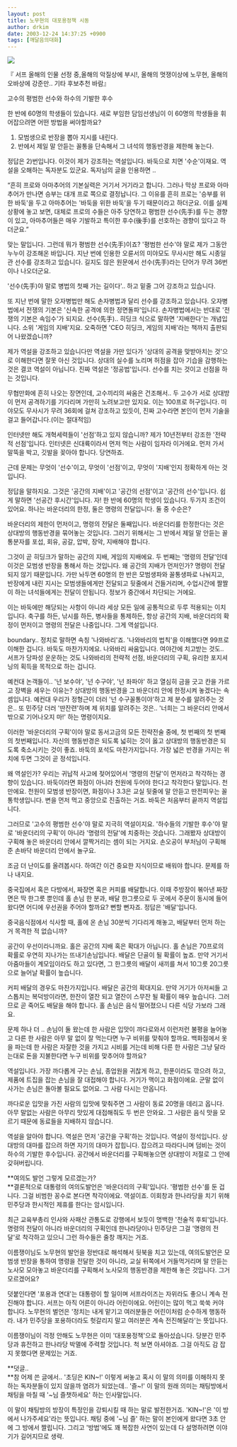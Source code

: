 ```yaml
---
layout: post
title: 노무현의 대포용정책 시동
author: drkim
date: 2003-12-24 14:37:25 +0900
tags: [깨달음의대화]
---
```


  ![](http://drkimz.com/technote/board/KDR/upimg/1072167613.jpg)


  『 서프 올해의 인물 선정 중,올해의 악질상에 부시!, 올해의 멋쟁이상에 노무현, 올해의 오바상에 강준만.. 기타 후보추천 바람』



  고수의 평범한 선수와 하수의 기발한 후수


한 반에 60명의 학생들이 있습니다. 새로 부임한 담임선생님이 이 60명의 학생들을 휘어잡으려면 어떤 방법을 써야할까요?

1) 모범생으로 반장을 뽑아 지시를 내린다.  
2) 반에서 제일 말 안듣는 꼴통을 단속해서 그 녀석의 행동반경을 제한해 놓는다.

정답은 2)번입니다. 이것이 제가 강조하는 역설입니다. 바둑으로 치면 '수순'이재요. 역설을 오해하는 독자분도 있군요. 독자님의 글을 인용하면 .. 

“흔히 프로와 아마추어의 기본실력은 거기서 거기라고 합니다. 그러나 막상 프로와 아마추어가 만나면 승부는 대개 프로 쪽으로 결정납니다. 그 이유를 흔히 프로는 '승부를 위한 바둑'을 두고 아마추어는 '바둑을 위한 바둑'을 두기 때문이라고 하더군요. 이를 실제 상황에 놓고 보면, 대체로 프로의 수들은 아주 당연하고 평범한 선수(先手)를 두는 경향이 있고, 아마추어들은 매우 기발하고 특이한 후수(後手)를 선호하는 경향이 있다고 하더군요.”

맞는 말입니다. 그런데 뭐가 평범한 선수(先手)이죠? '평범한 선수'야 말로 제가 그동안 누누이 강조해온 바입니다. 지난 번에 인용한 오륜서의 미야모도 무사시만 해도 시종일관 선수를 강조하고 있습니다. 길지도 않은 원문에서 선수(先手)라는 단어가 무려 36번이나 나오더군요. 

'선수(先手)야 말로 병법의 첫째 가는 길이다'.. 하고 밑줄 그어 강조하고 있습니다. 

또 지난 번에 말한 오자병법만 해도 손자병법과 달리 선수를 강조하고 있습니다. 오자병법에서 전쟁의 기본은 '신속한 공격에 의한 정면돌파'입니다. 손자병법에서는 반대로 '전쟁의 기본은 속임수'가 되지요. 선수(先手).. 히딩크 식으로 말하면 '지배한다'는 개념입니다. 소위 '게임의 지배'지요. 오죽하면 'CEO 히딩크, 게임의 지배'라는 책까지 출판되어 나왔겠습니까?

제가 역설을 강조하고 있습니다만 역설을 가만 있다가 '상대의 공격을 맞받아치는 것'으로 이해한다면 잘못 아신 것입니다. 상대의 실수를 노리며 허점을 잡아 기습을 감행하는 것은 결코 역설이 아닙니다. 진짜 역설은 '정공법'입니다. 선수를 치는 것이고 선점을 하는 것입니다. 

무협만화에 흔히 나오는 장면인데, 고수끼리의 싸움은 건조해서.. 두 고수가 서로 상대방이 먼저 공격하기를 기다리며 가만히 노려보고만 있지요. 이는 100프로 허구입니다. 미야모도 무사시가 무려 36회에 걸쳐 강조하고 있듯이, 진짜 고수라면 본인이 먼저 기술을 걸고 들어갑니다.(이는 절대적임)

인터넷만 해도 개혁세력들이 '선점'하고 있지 않습니까? 제가 10년전부터 강조한 '전략적 선점'입니다. 인터넷은 신대륙이라서 먼저 먹는 사람이 임자라 이거에요. 먼저 가서 말뚝을 박고, 깃발을 꽂아야 합니다. 당연하죠.

근데 문제는 무엇이 '선수'이고, 무엇이 '선점'이고, 무엇이 '지배'인지 정확하게 아는 것입니다.

정답을 말하지요. 그것은 '공간의 지배'이고 '공간의 선점'이고 '공간의 선수'입니다. 쉽게 말하면 '선공간 후시간'입니다. 자! 한 반에 60명의 학생이 있습니다. 두가지 조건이 있어요. 하나는 바운더리의 한정, 둘은 명령의 전달입니다. 둘 중 수순은?

바운더리의 제한이 먼저이고, 명령의 전달은 둘째입니다. 바운더리를 한정한다는 것은 상대방의 행동반경을 묶어놓는 것입니다. 그러기 위해서는 그 반에서 제일 말 안듣는 꼴통분자를 포섭, 회유, 공갈, 압박, 장악, 지배해야 합니다. 

그것이 곧 히딩크가 말하는 공간의 지배, 게임의 지배에요. 두 번째는 '명령의 전달'인데 이것은 모범생 반장을 통해서 하는 것입니다. 왜 공간의 지배가 먼저인가? 명령이 전달되지 않기 때문입니다. 가만 놔두면 60명의 한 반은 모범생파와 꼴통생파로 나눠지고, 반장에게 내린 지시는 모범생들에게만 전달되고 뒷줄에서 건들거리며, 수업시간에 짤짤이 하는 녀석들에게는 전달이 안됩니다. 정보가 중간에서 차단되는 거에요.

이는 바둑에만 해당되는 사항이 아니라 세상 모든 일에 공통적으로 두루 적용되는 이치입니다. 축구를 하든, 낚시를 하든, 병사들을 통제하든, 항상 공간의 지배, 바운더리의 확정이 먼저이고 명령의 전달은 나중입니다. 그게 역설입니다. 

boundary.. 정치로 말하면 속칭 '나와바리'죠. '나와바리의 법칙'을 이해했다면 99프로 이해한 겁니다. 바둑도 마찬가지에요. 나와바리 싸움입니다. 여야간에 치고받는 것도.. 서프가 당파성 운운하는 것도 나와바리의 전략적 선점, 바운더리의 구획, 유리한 포지셔닝의 획득을 목적으로 하는 겁니다. 

예컨대 논객들이.. '넌 보수야', '넌 수구야', '넌 좌파야' 하고 열심히 금을 긋고 칸을 가르고 장벽을 세우는 이유는? 상대방의 행동반경을 그 바운더리 안에 한정시켜 놓겠다는 속셈입니다. 예컨대 우리가 정형근이 더러 '넌 수구꼴통이야'하고 제 분수를 알려주는 것은.. 또 민주당 더러 '딴잔련'하며 제 위치를 알려주는 것은.. '너희는 그 바운더리 안에서 밖으로 기어나오지 마!' 하는 명령이지요.

이러한 '바운더리의 구획'이야 말로 동서고금의 모든 전략전술 중에, 첫 번째의 첫 번째의 첫번째입니다. 자신의 행동반경은 되도록 넓히는 것이 옳고 상대방의 행동반경은 되도록 축소시키는 것이 좋죠. 바둑의 포석도 마찬가지입니다. 가장 넓은 반경을 가지는 위치에 두면 그것이 곧 정석입니다. 

왜 역설인가? 우리는 귀납적 사고에 젖어있어서 '명령의 전달'이 먼저라고 착각하는 경향이 있습니다. 바둑이라면 화점이 아니라 천원에 두어야 한다고 착각한다 말입니다. 천만에요. 천원이 모범생 반장이면, 화점이나 3.3은 교실 뒷줄에 말 안듣고 딴전피우는 꼴통학생입니다. 변을 먼저 먹고 중앙으로 진출하는 거죠. 바둑은 처음부터 끝까지 역설입니다.

그러므로 '고수의 평범한 선수'야 말로 지극히 역설이지요. '하수들의 기발한 후수'야 말로 '바운더리의 구획'이 아니라 '명령의 전달'에 치중하는 것습니다. 그래봤자 상대방이 구획해 놓은 바운더리 안에서 깔짝거리는 셈이 되는 거지요. 손오공이 부처님이 구획해 준 손바닥 바운더리 안에서 놀구요.

조금 더 난이도를 올려봅시다. 하여간 이건 중요한 지식이므로 배워야 합니다. 문제를 하나 내지요.

중국집에서 혹은 다방에서, 짜장면 혹은 커피를 배달합니다. 이때 주방장이 볶아낸 짜장면은 딱 한그릇 뿐인데 홀 손님 한 분과, 배달 한그릇으로 두 곳에서 주문이 동시에 들어왔다면 어디에 우선권을 주어야 할까요? 뻔할 뻔자죠. 정답은 '배달'입니다. 

중국음식점에서 식사할 때, 홀에 온 손님 30분씩 기다리게 해놓고, 배달부터 먼저 하는거 목격한 적 없습니까?

공간이 우선이라니까요. 홀은 공간의 지배 혹은 확대가 아닙니다. 홀 손님은 70프로의 확률로 우연히 지나가는 뜨내기손님입니다. 배달은 단골이 될 확률이 높죠. 만약 거기서 아줌마들이 계모임이라도 하고 있다면, 그 한그릇의 배달이 새끼를 쳐서 10그릇 20그릇으로 늘어날 확률이 높습니다.

커피 배달의 경우도 마찬가지입니다. 배달은 공간의 확대지요. 만약 거기가 아저씨들 고스톱치는 복덕방이라면, 한잔이 열잔 되고 열잔이 스무잔 될 확률이 매우 높습니다. 그러므로 곧 죽어도 배달을 해야 합니다. 홀 손님은 음식 떨어졌으니 다른 식당 가보라 그래요.

문제 하나 더 .. 손님이 둘 왔는데 한 사람은 입맛이 까다로와서 이런저런 불평을 늘어놓고 다른 한 사람은 아무 말 없이 잘 먹는다면 누구 비위를 맞춰야 할까요. 백화점에서 옷을 파는데 한 사람은 자잘한 것을 가지고 시비를 거는데 비해 다른 한 사람은 그냥 달라는대로 돈을 지불한다면 누구 비위를 맞추어야 할까요?

역설입니다. 가장 까다롭게 구는 손님, 종업원을 귀찮게 하고, 한푼이라도 깎으려 하고, 제품에 트집을 잡는 손님을 잘 대접해야 합니다. 거기가 맥이고 화점이에요. 군말 없이 사가는 손님은 돌아볼 필요도 없어요. 그 사람 다시는 안옵니다. 

까다로운 입맛을 가진 사람의 입맛에 맞춰주면 그 사람이 동료 20명을 데리고 옵니다. 아무 말없는 사람은 아무리 맛있게 대접해줘도 두 번은 안와요. 그 사람은 음식 맛을 모르기 때문에 동료들을 지배하지 않습니다. 

역설을 알아야 합니다. 역설은 먼저 '공간을 구획'하는 것입니다. 역설이 정석입니다. 상대방의 대마를 잡으려 하면 자기의 대마가 잡힙니다. 잡으려고 따라다니며 덤비는 것이 하수의 기발한 후수입니다. 공간에서 바운더리를 구획해놓으면 상대방이 저절로 그 안에 갖혀버립니다. 

**여의도 발언 그렇게 모르겠는가?  
**결론적으로 대통령의 여의도발언은 '바운더리의 구획'입니다. '평범한 선수'를 둔 겁니다. 그걸 비범한 꽁수로 본다면 착각이에요. 역설이죠. 이회창과 한나라당을 치기 위해 민주당과 한시적인 제휴를 한다는 암시입니다. 

최근 교육부총리 인사와 사패산 관통도로 강행에서 보듯이 명백한 '전술적 후퇴'입니다. 명령의 전달이 아니라 바운더리의 구획인데 한나라당이나 민주당은 그걸 '명령의 전달'로 착각하고 있으니 그런 하수들은 줄창 깨지는 거죠. 

이름쟁이님도 노무현의 발언을 정반대로 해석해서 뒷북을 치고 있는데, 여의도발언은 모범생 반장을 통하여 명령을 전달한 것이 아니라, 교실 뒤쪽에서 거들먹거리며 말 안듣는 노사모 모아놓고 바운더리를 구획해서 노사모의 행동반경을 제한해 놓은 것입니다. 그거 모르겠어요?

덧붙인다면 '포용과 연대'는 대통령이 할 일이며 서프라이즈는 자위라도 좋으니 계속 전진해야 합니다. 서프는 아직 어른이 아니라 어린이에요. 어린이는 많이 먹고 쑥쑥 커야 합니다. 노무현의 벌언은 '정치는 내게 맡기고 여러분들은 어린이처럼 순수하게 행동하라. 내가 민주당을 포용하더라도 헛갈리지 말고 여러분은 계속 전진해달라'는 뜻입니다. 

이름쟁이님이 걱정 안해도 노무현은 이미 '대포용정책'으로 돌아섰습니다. 당분간 민주당과 휴전하고 한나라당 박멸에 주력할 것입니다. 척 보면 아셔야죠. 그걸 아직도 감 잡지 못했다면 문제있는 거죠.

**덧글..  
**참 어제 쓴 글에서.. '초딩은 KIN~!' 이렇게 써놓고 혹시 이 말의 의미를 이해하지 못하는 독자분들이 있지 않을까 염려가 되었는데.. '즐~!' 이 말의 원래 의미는 채팅방에서 채팅을 마칠 때 '~님 즐챗하세요' 하는 인사말입니다. 

이 말이 채팅방의 방장이 특정인을 강퇴시킬 때 하는 말로 발전한거죠. 'KIN~!'은 '이 방에서 나가주세요'라는 뜻입니다. 채팅 중에 '~님 즐' 하는 말이 본인에게 왔다면 3초 안에 그 방에서 짤립니다. 그리고 '방법'에도 꽤 복잡한 사연이 있는데 다 설명하려면 이야기가 길어지므로 생략.
